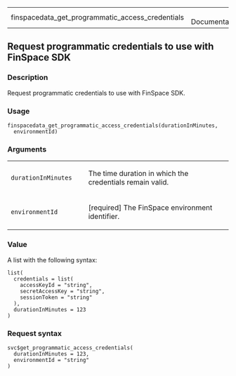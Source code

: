 <table style="width: 100%;">
<tbody>
<tr class="odd">
<td>finspacedata_get_programmatic_access_credentials</td>
<td style="text-align: right;">R Documentation</td>
</tr>
</tbody>
</table>

## Request programmatic credentials to use with FinSpace SDK

### Description

Request programmatic credentials to use with FinSpace SDK.

### Usage

    finspacedata_get_programmatic_access_credentials(durationInMinutes,
      environmentId)

### Arguments

<table>
<colgroup>
<col style="width: 35%" />
<col style="width: 65%" />
</colgroup>
<tbody>
<tr class="odd">
<td><code
id="finspacedata_get_programmatic_access_credentials_:_durationInMinutes">durationInMinutes</code></td>
<td><p>The time duration in which the credentials remain valid.</p></td>
</tr>
<tr class="even">
<td><code
id="finspacedata_get_programmatic_access_credentials_:_environmentId">environmentId</code></td>
<td><p>[required] The FinSpace environment identifier.</p></td>
</tr>
</tbody>
</table>

### Value

A list with the following syntax:

    list(
      credentials = list(
        accessKeyId = "string",
        secretAccessKey = "string",
        sessionToken = "string"
      ),
      durationInMinutes = 123
    )

### Request syntax

    svc$get_programmatic_access_credentials(
      durationInMinutes = 123,
      environmentId = "string"
    )
